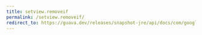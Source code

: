 ```yaml
---
title: setview.removeif
permalink: /setview.removeif/
redirect_to: https://guava.dev/releases/snapshot-jre/api/docs/com/google/common/collect/Sets.SetView.html#removeIf-java.util.function.Predicate-
---
```


